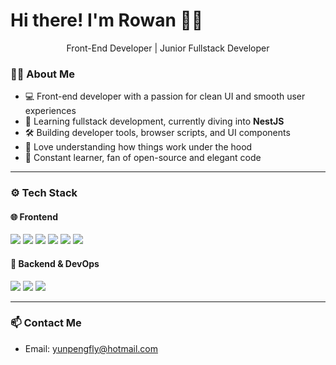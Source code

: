 # Hi there! I'm Rowan 👋🏼

<p align="center">Front-End Developer | Junior Fullstack Developer</p>

### 🧑‍💻 About Me

- 💻 Front-end developer with a passion for clean UI and smooth user experiences  
- 🧩 Learning fullstack development, currently diving into **NestJS**  
- 🛠 Building developer tools, browser scripts, and UI components  
- 🧠 Love understanding how things work under the hood  
- 📘 Constant learner, fan of open-source and elegant code

---

### ⚙️ Tech Stack

#### 🌐 Frontend

<p>
  <img src="https://img.shields.io/badge/-React-61DAFB?style=flat&logo=react&logoColor=white" />
  <img src="https://img.shields.io/badge/-Vue-4FC08D?style=flat&logo=vue.js&logoColor=white" />
  <img src="https://img.shields.io/badge/-TypeScript-3178C6?style=flat&logo=typescript&logoColor=white" />
  <img src="https://img.shields.io/badge/-Next.js-000000?style=flat&logo=next.js&logoColor=white" />
  <img src="https://img.shields.io/badge/-Vite-646CFF?style=flat&logo=vite&logoColor=white" />
  <img src="https://img.shields.io/badge/-Flutter-02569B?style=flat&logo=flutter&logoColor=white" />
</p>


#### 🧱 Backend & DevOps

<p>
  <img src="https://img.shields.io/badge/-Node.js-339933?style=flat&logo=node.js&logoColor=white" />
  <img src="https://img.shields.io/badge/-NestJS-E0234E?style=flat&logo=nestjs&logoColor=white" />
  <img src="https://img.shields.io/badge/-Docker-2496ED?style=flat&logo=docker&logoColor=white" />
</p>

---

### 📫 Contact Me

- Email: yunpengfly@hotmail.com

